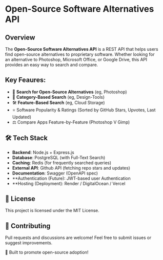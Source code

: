 # Open-Source Software Alternatives API

## Overview

The **Open-Source Software Alternatives API** is a REST API that helps users find open-source alternatives to proprietary software. Whether looking for an alternative to Photoshop, Microsoft Office, or Google Drive, this API provides an easy way to search and compare.

## Key Feaures:

- 🔎 **Search for Open-Source Alternatives** (eg, Photoshop)
- 📂 **Category-Based Search** (eg, Design-Tools)
- 🛠 **Feature-Based Search** (eg, Cloud Storage)
- ⭐ Software Popularity & Ratings (Sorted by GitHub Stars, Upvotes, Last Updated)
- ⚖ Compare Apps Feature-by-Feature (Photoshop V Gimp)

## 🛠 Tech Stack

- **Backend**: 	Node.js + Express.js
- **Database**:	PostgreSQL (with Full-Text Search)
- **Caching**:	Redis (for frequently searched queries)
- **External API**: Github API (fetching repo stars and updates)
- **Documentation**: Swagger (OpenAPI spec)
- **Authentication (Future): JWT-based user Authentication
- **Hosting (Deployment): Render / DigitalOcean / Vercel


## 📜 License

This project is licensed under the MIT License.

## 🤝 Contributing

Pull requests and discussions are welcome! Feel free to submit issues or suggest improvements.

🚀 Built to promote open-source adoption!
